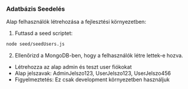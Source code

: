 ### Adatbázis Seedelés

Alap felhasználók létrehozása a fejlesztési környezetben:

1. Futtasd a seed scriptet:
```bash
node seed/seedUsers.js
```

2. Ellenőrizd a MongoDB-ben, hogy a felhasználók létre lettek-e hozva.

- Létrehozza az alap admin és teszt user fiókokat
- Alap jelszavak: AdminJelszo123, UserJelszo123, UserJelszo456
- Figyelmeztetés: Ez csak development környezetben használjuk